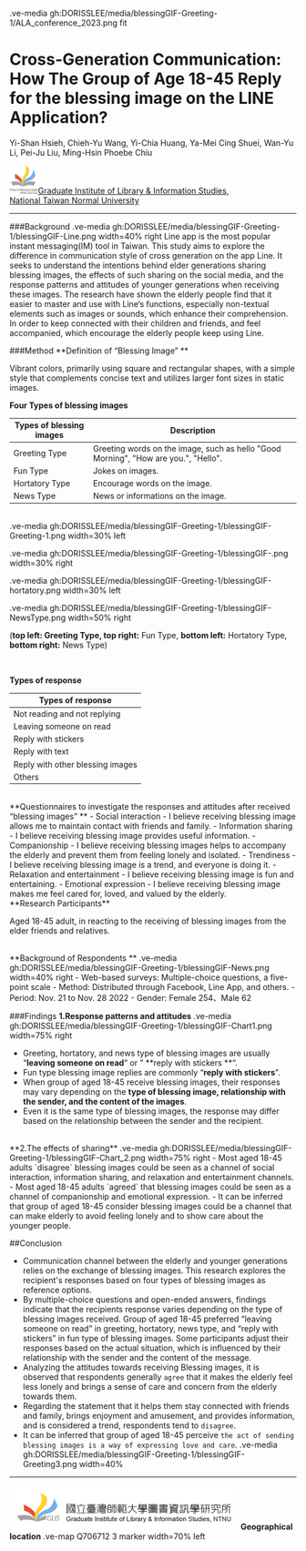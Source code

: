 .ve-media gh:DORISSLEE/media/blessingGIF-Greeting-1/ALA_conference_2023.png  fit

# Cross-Generation Communication: How The Group of Age 18-45 Reply for the blessing image on the LINE Application?

Yi-Shan Hsieh, Chieh-Yu Wang, Yi-Chia Huang, Ya-Mei Cing Shuei, Wan-Yu Li, Pei-Ju Liu, Ming-Hsin Phoebe Chiu


 [<img src="https://github.com/DORISSLEE/media/blob/main/blessingGIF-Greeting-1/GLIS_Logo.png?raw=true" width="50" height="50">Graduate Institute of Library & Information Studies, ](https://www.glis.ntnu.edu.tw/index.php/en/main/)<br>
 [National Taiwan Normal University](https://en.ntnu.edu.tw/)

---

###Background
.ve-media gh:DORISSLEE/media/blessingGIF-Greeting-1/blessingGIF-Line.png  width=40% right
Line app is the most popular instant messaging(IM) tool in Taiwan. This study aims to explore the difference in communication style of cross generation on the app Line. It seeks to understand the intentions behind elder generations sharing blessing images, the effects of such sharing on the social media, and the response patterns and attitudes of younger generations when receiving these images.
The research have shown the elderly people find that it easier to master and use with Line‘s functions, especially non-textual elements such as images or sounds, which enhance their comprehension. In order to keep connected with their children and friends, and feel accompanied, which encourage the elderly people keep using Line.

###Method
**Definition of “Blessing Image” **

Vibrant colors, primarily using square and rectangular shapes, with a simple style that complements concise text and utilizes larger font sizes in static images.

**Four Types of  blessing images**

| Types of  blessing images    | Description|
| ----------- | ----------- |
| Greeting Type | Greeting words on the image, such as hello "Good Morning", "How are you.", "Hello".       | 
| Fun Type     | Jokes on images.       |
| Hortatory Type     | Encourage words on the image.       |
| News Type  | News or informations on the image.        |
    
<br>  
.ve-media  gh:DORISSLEE/media/blessingGIF-Greeting-1/blessingGIF-Greeting-1.png width=30%  left 

.ve-media gh:DORISSLEE/media/blessingGIF-Greeting-1/blessingGIF-.png  width=30% right

.ve-media  gh:DORISSLEE/media/blessingGIF-Greeting-1/blessingGIF-hortatory.png width=30%  left

.ve-media  gh:DORISSLEE/media/blessingGIF-Greeting-1/blessingGIF-NewsType.png width=50%  right


(**top left: **Greeting Type,** top right:** Fun Type, **bottom left:** Hortatory Type, **bottom right:** News Type)

<br>

**Types of response**

| Types of  response   |
| ----------- | 
| Not reading and not replying    | 
| Leaving someone on read     |
| Reply with stickers     | 
| Reply with text     | 
| Reply with other blessing images     | 
| Others     | 
 
<br>
**Questionnaires to investigate the responses and attitudes after received “blessing images” **
- Social interaction - I believe receiving blessing image allows me to maintain contact with friends and family.
- Information sharing - I believe receiving blessing image provides useful information.
- Companionship - I believe receiving blessing images helps to accompany the elderly and prevent them from feeling lonely and isolated.
- Trendiness - I believe receiving blessing image is a trend, and everyone is doing it.
- Relaxation and entertainment - I believe receiving blessing image is fun and entertaining.
- Emotional expression - I believe receiving blessing image makes me feel cared for, loved, and valued by the elderly.


<br>
**Research Participants**

Aged 18-45 adult, in reacting to the receiving of blessing images from the elder friends and relatives.

<br>
**Background of Respondents **
.ve-media gh:DORISSLEE/media/blessingGIF-Greeting-1/blessingGIF-News.png  width=40% right
- Web-based surveys: Multiple-choice questions, a five-point scale
- Method: Distributed through Facebook, Line App, and others.
- Period: Nov. 21 to Nov. 28 2022
- Gender: Female 254、Male 62



###Findings
**1.Response patterns and attitudes**
.ve-media gh:DORISSLEE/media/blessingGIF-Greeting-1/blessingGIF-Chart1.png  width=75% right
-  Greeting, hortatory, and news type of blessing images are usually “**leaving someone on read**“ or ” **reply with stickers **“.
-  Fun type blessing image replies are commonly  “**reply with stickers**”.
-  When group of aged 18-45 receive blessing images, their responses may vary depending on the **type of blessing image, relationship with the sender, and the content of the images**.
-  Even it is the same type of blessing images, the response may differ based on the relationship between the sender and the recipient.
  
  
<br> 
**2.The effects of sharing**
.ve-media gh:DORISSLEE/media/blessingGIF-Greeting-1/blessingGIF-Chart_2.png  width=75% right
-  Most aged 18-45 adults `disagree` blessing images could be seen as a channel of social interaction, information sharing, and relaxation and entertainment channels.
-  Most aged 18-45 adults `agreed` that blessing images could be seen as a channel of companionship and emotional expression.
-  It can be inferred that group of aged 18-45 consider blessing images could be a channel that can make elderly to avoid feeling lonely and to show care about the younger people.

##Conclusion
- Communication channel between the elderly and younger generations relies on the exchange of blessing images. This research explores the recipient's responses based on four types of blessing images as reference options.
- By multiple-choice questions and open-ended answers, findings indicate that the recipients response varies depending on the type of blessing images received. Group of aged 18-45 preferred “leaving someone on read” in greeting, hortatory, news type, and “reply with stickers” in fun type of blessing images. Some participants adjust their responses based on the actual situation, which is influenced by their relationship with the sender and the content of the message.
- Analyzing the attitudes towards receiving Blessing images, it is observed that respondents generally `agree` that it makes the elderly feel less lonely and brings a sense of care and concern from the elderly towards them.
- Regarding the statement that it helps them stay connected with friends and family, brings enjoyment and amusement, and provides information, and is considered a trend, respondents tend to `disagree`.
- It can be inferred that group of aged 18-45 perceive `the act of sending blessing images is a way of expressing love and care`.
.ve-media gh:DORISSLEE/media/blessingGIF-Greeting-1/blessingGIF-Greeting3.png  width=40% 

---
![](https://github.com/DORISSLEE/media/blob/main/blessingGIF-Greeting-1/NTNU_GLIS.png?raw=true) 
**Geographical location**
.ve-map Q706712  3 marker width=70% left

